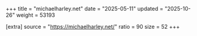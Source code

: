 +++
title = "michaelharley.net"
date = "2025-05-11"
updated = "2025-10-26"
weight = 53193

[extra]
source = "https://michaelharley.net/"
ratio = 90
size = 52
+++
